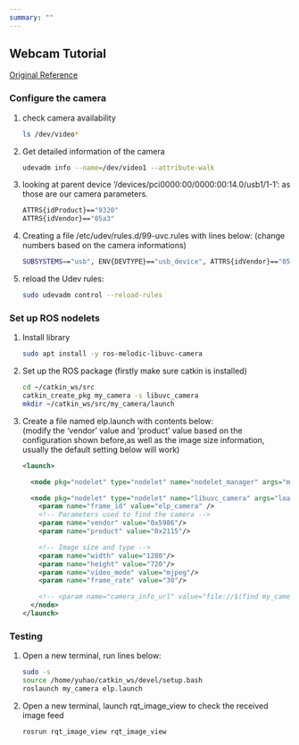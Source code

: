 ```yaml
---
summary: ""
---
```

## Webcam Tutorial

[Original Reference](https://msadowski.github.io/ros-web-tutorial-pt2-cameras/)

### Configure the camera

1. check camera availability

    ```bash
    ls /dev/video*
    ```

1. Get detailed information of the camera

    ```bash
    udevadm info --name=/dev/video1 --attribute-walk
    ```

1. looking at parent device ‘/devices/pci0000:00/0000:00:14.0/usb1/1-1’: as those are our camera parameters. 

    ```bash
    ATTRS{idProduct}=="9320"
    ATTRS{idVendor}=="05a3"
    ```

1. Creating a file /etc/udev/rules.d/99-uvc.rules with lines below: (change numbers based on the camera informations)

    ```bash
    SUBSYSTEMS=="usb", ENV{DEVTYPE}=="usb_device", ATTRS{idVendor}=="05a3", ATTRS{idProduct}=="9320", MODE="0666"
    ```

1. reload the Udev rules:

    ```bash
    sudo udevadm control --reload-rules
    ```

### Set up ROS nodelets

1. Install library

    ```bash
    sudo apt install -y ros-melodic-libuvc-camera
    ```
1. Set up the ROS package (firstly make sure catkin is installed)

    ```bash
    cd ~/catkin_ws/src
    catkin_create_pkg my_camera -s libuvc_camera
    mkdir ~/catkin_ws/src/my_camera/launch
    ```

1.  Create a file named elp.launch with contents below:  
(modify the ‘vendor’ value and ‘product’ value based on the configuration shown before,as well as the image size information, usually the default setting below will work)

    ```xml
    <launch>

      <node pkg="nodelet" type="nodelet" name="nodelet_manager" args="manager" output="screen"/>

      <node pkg="nodelet" type="nodelet" name="libuvc_camera" args="load libuvc_camera/driver /nodelet_manager" output="screen">
        <param name="frame_id" value="elp_camera" />
        <!-- Parameters used to find the camera -->
        <param name="vendor" value="0x5986"/>
        <param name="product" value="0x2115"/>

        <!-- Image size and type -->
        <param name="width" value="1280"/>
        <param name="height" value="720"/>
        <param name="video_mode" value="mjpeg"/>
        <param name="frame_rate" value="30"/>

        <!-- <param name="camera_info_url" value="file://$(find my_camera)/config/elp.yaml"/> -->
      </node>
    </launch>
    ```

### Testing

1. Open a new terminal, run lines below:

    ```bash
    sudo -s
    source /home/yuhao/catkin_ws/devel/setup.bash
    roslaunch my_camera elp.launch
    ```

1. Open a new terminal, launch rqt_image_view to check the received image feed

    ```bash
    rosrun rqt_image_view rqt_image_view
    ```
